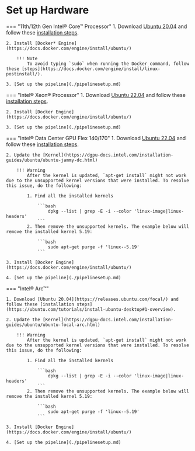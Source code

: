 # Set up Hardware

=== "11th/12th Gen Intel® Core™ Processor"
    1. Download [Ubuntu 20.04](https://releases.ubuntu.com/focal/) and follow these [installation steps](https://ubuntu.com/tutorials/install-ubuntu-desktop#1-overview).

    2. Install [Docker* Engine](https://docs.docker.com/engine/install/ubuntu/)

        !!! Note
            To avoid typing `sudo` when running the Docker command, follow these [steps](https://docs.docker.com/engine/install/linux-postinstall/).

    3. [Set up the pipeline](./pipelinesetup.md)

=== "Intel® Xeon® Processor"
    1. Download [Ubuntu 22.04](https://releases.ubuntu.com/22.04/) and follow these [installation steps](https://ubuntu.com/tutorials/install-ubuntu-desktop#1-overview).

    2. Install [Docker Engine](https://docs.docker.com/engine/install/ubuntu/)

    3. [Set up the pipeline](./pipelinesetup.md)

=== "Intel® Data Center GPU Flex 140/170"
    1. Download [Ubuntu 22.04](https://releases.ubuntu.com/22.04/) and follow these [installation steps](https://ubuntu.com/tutorials/install-ubuntu-desktop#1-overview).

    2. Update the [Kernel](https://dgpu-docs.intel.com/installation-guides/ubuntu/ubuntu-jammy-dc.html)
   
        !!! Warning
            After the kernel is updated, `apt-get install` might not work due to the unsupported kernel versions that were installed. To resolve this issue, do the following:
           
            1. Find all the installed kernels
       
                ```bash
                    dpkg --list | grep -E -i --color 'linux-image|linux-headers'
                ```
            2. Then remove the unsupported kernels. The example below will remove the installed kernel 5.19:
       
                ```bash
                    sudo apt-get purge -f 'linux--5.19'
                ```
   
    3. Install [Docker Engine](https://docs.docker.com/engine/install/ubuntu/)
   
    4. [Set up the pipeline](./pipelinesetup.md)

=== "Intel® Arc™"

    1. Download [Ubuntu 20.04](https://releases.ubuntu.com/focal/) and follow these [installation steps](https://ubuntu.com/tutorials/install-ubuntu-desktop#1-overview).

    2. Update the [Kernel](https://dgpu-docs.intel.com/installation-guides/ubuntu/ubuntu-focal-arc.html)

        !!! Warning
            After the kernel is updated, `apt-get install` might not work due to the unsupported kernel versions that were installed. To resolve this issue, do the following:
    
            1. Find all the installed kernels
    
                ```bash
                    dpkg --list | grep -E -i --color 'linux-image|linux-headers'
                ```
            2. Then remove the unsupported kernels. The example below will remove the installed kernel 5.19:
    
                ```bash
                    sudo apt-get purge -f 'linux--5.19'
                ```

    3. Install [Docker Engine](https://docs.docker.com/engine/install/ubuntu/)

    4. [Set up the pipeline](./pipelinesetup.md)
